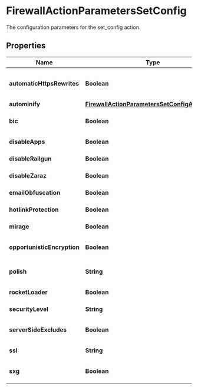 

# FirewallActionParametersSetConfig

The configuration parameters for the set_config action.

## Properties

| Name | Type | Description | Notes |
|------------ | ------------- | ------------- | -------------|
|**automaticHttpsRewrites** | **Boolean** | Enable or disable Automatic HTTPS Rewrites for matching requests |  [optional] |
|**autominify** | [**FirewallActionParametersSetConfigAutominify**](FirewallActionParametersSetConfigAutominify.md) |  |  [optional] |
|**bic** | **Boolean** | Enable or disable Browser Integrity Check |  [optional] |
|**disableApps** | **Boolean** | Disable all active Cloudflare Apps |  [optional] |
|**disableRailgun** | **Boolean** | Disable Cloudflare Railgun |  [optional] |
|**disableZaraz** | **Boolean** | Disable Cloudflare Railgun |  [optional] |
|**emailObfuscation** | **Boolean** | Enable or disable Email Obfuscation |  [optional] |
|**hotlinkProtection** | **Boolean** | Enable or disable Hotlink Protection |  [optional] |
|**mirage** | **Boolean** | Enable or disable Mirage |  [optional] |
|**opportunisticEncryption** | **Boolean** | Enable or disableOpportunistic Encryption |  [optional] |
|**polish** | **String** | Set Polish compression options |  [optional] |
|**rocketLoader** | **Boolean** | Enable or disable Rocket Loader |  [optional] |
|**securityLevel** | **String** | Set the Security Level |  [optional] |
|**serverSideExcludes** | **Boolean** | Enable or disable Server Side Excludes |  [optional] |
|**ssl** | **String** | Select the SSL encryption mode |  [optional] |
|**sxg** | **Boolean** | Enable or disable Signed Exchangesn(SXG) |  [optional] |



